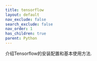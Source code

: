 ```yaml
---
title: tensorflow
layout: default
nav_exclude: false
search_exclude: false
nav_order: 1
has_children: true
parent: Python
---
```


介绍Tensorflow的安装配置和基本使用方法.